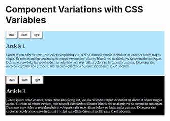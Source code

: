 # Component Variations with CSS Variables

![Alt text](/2.ThemedWebsitesUsingVariables/screenshots/themed1.jpg?raw=true "Example Calm")
![Alt text](/2.ThemedWebsitesUsingVariables/screenshots/themed2.jpg?raw=true "Example Dark")
